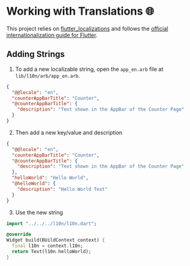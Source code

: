 # Working with Translations 🌐

This project relies on [flutter_localizations][flutter_localizations_link] and follows the [official internationalization guide for Flutter][internationalization_link].

## Adding Strings

1. To add a new localizable string, open the `app_en.arb` file at `lib/l10n/arb/app_en.arb`.

  ```json
  {
    "@@locale": "en",
    "counterAppBarTitle": "Counter",
    "@counterAppBarTitle": {
      "description": "Text shown in the AppBar of the Counter Page"
    }
  }
  ```

2. Then add a new key/value and description

  ```json
  {
    "@@locale": "en",
    "counterAppBarTitle": "Counter",
    "@counterAppBarTitle": {
      "description": "Text shown in the AppBar of the Counter Page"
    },
    "helloWorld": "Hello World",
    "@helloWorld": {
      "description": "Hello World Text"
    }
  }
  ```

3. Use the new string

  ```dart
  import "../../../l10n/l10n.dart";

  @override
  Widget build(BUildContext context) {
    final l10n = context.l10n;
    return Text(l10n.helloWorld);
  }
  ```

[flutter_localizations_link]: https://api.flutter.dev/flutter/flutter_localizations/flutter_localizations-library.html
[internationalization_link]: https://flutter.dev/docs/development/accessibility-and-localization/internationalization
